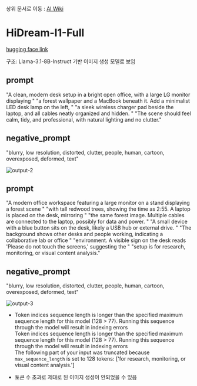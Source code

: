 상위 문서로 이동 : [AI Wiki](https://github.com/100-hours-a-week/16-Hot6-wiki/wiki/AI-Wiki)

# HiDream-I1-Full
[hugging face link](https://huggingface.co/HiDream-ai/HiDream-I1-Full)

구조: Llama-3.1-8B-Instruct 기반 이미지 생성 모델로 보임

## prompt
"A clean, modern desk setup in a bright open office, with a large LG monitor displaying "
"a forest wallpaper and a MacBook beneath it. Add a minimalist LED desk lamp on the left, "
"a sleek wireless charger pad beside the laptop, and all cables neatly organized and hidden. "
"The scene should feel calm, tidy, and professional, with natural lighting and no clutter."

## negative_prompt
"blurry, low resolution, distorted, clutter, people, human, cartoon, overexposed, deformed, text"

![output-2](https://github.com/user-attachments/assets/b1ac69e4-e472-42fb-aa77-807a5f966d0c)

## prompt
"A modern office workspace featuring a large monitor on a stand displaying a forest scene "
"with tall redwood trees, showing the time as 2:55. A laptop is placed on the desk, mirroring "
"the same forest image. Multiple cables are connected to the laptop, possibly for data and power. "
"A small device with a blue button sits on the desk, likely a USB hub or external drive. "
"The background shows other desks and people working, indicating a collaborative lab or office "
"environment. A visible sign on the desk reads 'Please do not touch the screens,' suggesting the "
"setup is for research, monitoring, or visual content analysis."

## negative_prompt
"blurry, low resolution, distorted, clutter, people, human, cartoon, overexposed, deformed, text"

![output-3](https://github.com/user-attachments/assets/c8069535-9f2f-48a2-b854-1960d3ecdc67)

* Token indices sequence length is longer than the specified maximum sequence length for this model (128 > 77). Running this sequence through the model will result in indexing errors<br/>
Token indices sequence length is longer than the specified maximum sequence length for this model (128 > 77). Running this sequence through the model will result in indexing errors<br/>
The following part of your input was truncated because `max_sequence_length` is set to  128 tokens: ['for research, monitoring, or visual content analysis.']<br/>

* 토큰 수 초과로 제대로 된 이미지 생성이 안되었을 수 있음
